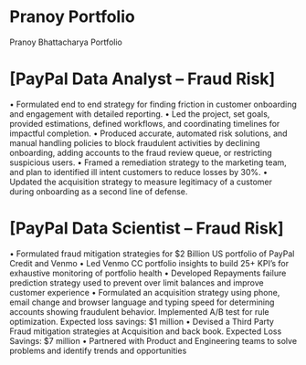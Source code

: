 # Pranoy Portfolio
Pranoy Bhattacharya Portfolio



# [PayPal Data Analyst – Fraud Risk]
• Formulated end to end strategy for finding friction in customer onboarding and engagement with detailed reporting.
• Led the project, set goals, provided estimations, defined workflows, and coordinating timelines for impactful completion.
• Produced accurate, automated risk solutions, and manual handling policies to block fraudulent activities by declining onboarding, adding accounts to the fraud review queue, or restricting suspicious users.
• Framed a remediation strategy to the marketing team, and plan to identified ill intent customers to reduce losses by 30%.
• Updated the acquisition strategy to measure legitimacy of a customer during onboarding as a second line of defense.





# [PayPal Data Scientist – Fraud Risk]
• Formulated fraud mitigation strategies for $2 Billion US portfolio of PayPal Credit and Venmo
• Led Venmo CC portfolio insights to build 25+ KPI’s for exhaustive monitoring of portfolio health
• Developed Repayments failure prediction strategy used to prevent over limit balances and improve customer experience
• Formulated an acquisition strategy using phone, email change and browser language and typing speed for determining accounts showing fraudulent behavior. Implemented A/B test for rule optimization. Expected loss savings: $1 million
• Devised a Third Party Fraud mitigation strategies at Acquisition and back book. Expected Loss Savings: $7 million
• Partnered with Product and Engineering teams to solve problems and identify trends and opportunities
